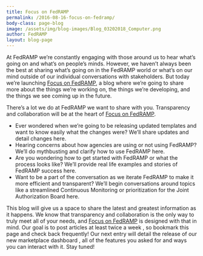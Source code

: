 ```yaml
---
title: Focus on FedRAMP
permalink: /2016-08-16-focus-on-fedramp/
body-class: page-blog
image: /assets/img/blog-images/Blog_03202018_Computer.png
author: FedRAMP
layout: blog-page
---
```

At FedRAMP we’re constantly engaging with those around us to hear what’s going on and what’s on people’s minds. However, we haven’t always been the best at sharing what’s going on in the FedRAMP world or what’s on our mind outside of our individual conversations with stakeholders. But today we’re launching [Focus on FedRAMP](https://www.fedramp.gov/blog/), a blog where we’re going to share more about the things we’re working on, the things we’re developing, and the things we see coming up in the future.

There’s a lot we do at FedRAMP we want to share with you. Transparency and collaboration will be at the heart of [Focus on FedRAMP](https://www.fedramp.gov/blog/).


  * Ever wondered when we’re going to be releasing updated templates and want to know easily what the changes were? We’ll share updates and detail changes here.
  * Hearing concerns about how agencies are using or not using FedRAMP? We’ll do mythbusting and clarify how to use FedRAMP here.
  * Are you wondering how to get started with FedRAMP or what the process looks like? We’ll provide real life examples and stories of FedRAMP success here.
  * Want to be a part of the conversation as we iterate FedRAMP to make it more efficient and transparent? We’ll begin conversations around topics like a streamlined Continuous Monitoring or prioritization for the Joint Authorization Board here.


  This blog will give us a space to share the latest and greatest information as it happens. We know that transparency and collaboration is the only way to truly meet all of your needs, and [Focus on FedRAMP](https://www.fedramp.gov/blog/) is designed with that in mind. Our goal is to post articles at least twice a week , so bookmark this page and check back frequently! Our next entry will detail the release of our new marketplace dashboard , all of the features you asked for and ways you can interact with it. Stay tuned!
